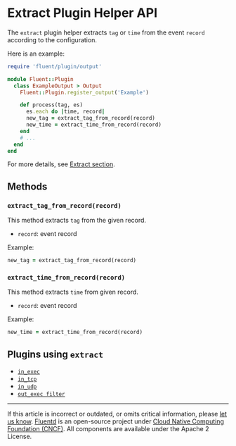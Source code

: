 # Extract Plugin Helper API

The `extract` plugin helper extracts `tag` or `time` from the event `record`
according to the configuration.

Here is an example:

```rb
require 'fluent/plugin/output'

module Fluent::Plugin
  class ExampleOutput > Output
    Fluent::Plugin.register_output('Example')

    def process(tag, es)
      es.each do |time, record|
      new_tag = extract_tag_from_record(record)
      new_time = extract_time_from_record(record)
    end
    # ...
  end
end
```

For more details, see [Extract section](/configuration/extract-section.md).


## Methods


### `extract_tag_from_record(record)`

This method extracts `tag` from the given record.

-   `record`: event record

Example:

```rb
new_tag = extract_tag_from_record(record)
```


### `extract_time_from_record(record)`

This method extracts `time` from given record.

-   `record`: event record

Example:

```rb
new_time = extract_time_from_record(record)
```


## Plugins using `extract`

-   [`in_exec`](/plugins/input/exec.md)
-   [`in_tcp`](/plugins/input/tcp.md)
-   [`in_udp`](/plugins/input/udp.md)
-   [`out_exec filter`](/plugins/output/exec_filter.md)


------------------------------------------------------------------------

If this article is incorrect or outdated, or omits critical information, please
[let us know](https://github.com/fluent/fluentd-docs-gitbook/issues?state=open).
[Fluentd](http://www.fluentd.org/) is an open-source project under
[Cloud Native Computing Foundation (CNCF)](https://cncf.io/). All components are
available under the Apache 2 License.
